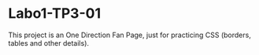 # Labo1-TP3-01

This project is an One Direction Fan Page, just for practicing CSS (borders, tables and other details).